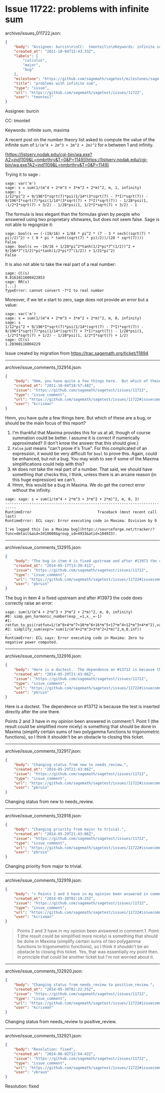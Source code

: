 # Issue 11722: problems with infinite sum

archive/issues_011722.json:
```json
{
    "body": "Assignee: burcin\n\nCC:  tmonteil\n\nKeywords: infinite sum, maxima\n\nA recent post on the number theory list asked to compute the value of the infinite sum of `1/(m^4 + 2m^3 + 3m^2 + 2m)^2` for `m` between 1 and infinity.\n\n[https://listserv.nodak.edu/cgi-bin/wa.exe?A2=ind1109&L=nmbrthry&T=0&P=1149](https://listserv.nodak.edu/cgi-bin/wa.exe?A2=ind1109&L=nmbrthry&T=0&P=1149)\n\nTrying it to sage : \n\n```\nsage: var('m')\nsage: s = sum(1/(m^4 + 2*m^3 + 3*m^2 + 2*m)^2, m, 1, infinity)\nsage: s                                                       \n1/12*pi^2 + 9/196*I*sqrt(7)*psi(1/14*(3*sqrt(7) - 7*I)*sqrt(7)) - \n9/196*I*sqrt(7)*psi(1/14*(3*sqrt(7) + 7*I)*sqrt(7)) - 1/28*psi(1, \n-1/2*I*sqrt(7) + 3/2) - 1/28*psi(1, 1/2*I*sqrt(7) + 3/2) - 1\n```\n\n\nThe formula is less elegant than the formulas given by people who answered using two proprietary sfotwares, but does not seem false. Sage is not able to regognize it:\n\n```\nsage: bool(s == (-(19/16) + 1/84 * pi^2 * (7 - 3 * sech((sqrt(7) * \npi)/2)^2) + ( 9 * pi * tanh((sqrt(7) * pi)/2))/(28 * sqrt(7))))\nFalse\nsage: bool(s == -19/16 + 1/28*pi^2*tanh(1/2*pi*7^(1/2))^2 + \n9/196*7^(1/2)*pi*tanh(1/2*pi*7^(1/2)) + 1/21*pi^2)\nFalse\n```\n\n\n\nIt is also not able to take the real part of a real number:\n\n```\nsage: CC(s)\n0.0161011600422853\nsage: RR(s)\n[...]\nTypeError: cannot convert -7*I to real number\n```\n\n\nMoreover, if we let `m` start to zero, sage does not provide an error but a value: \n\n```\nsage: var('m')\nsage: s = sum(1/(m^4 + 2*m^3 + 3*m^2 + 2*m)^2, m, 0, infinity)\nsage: s\n1/12*pi^2 + 9/196*I*sqrt(7)*psi(1/14*(sqrt(7) - 7*I)*sqrt(7)) - \n9/196*I*sqrt(7)*psi(1/14*(sqrt(7) + 7*I)*sqrt(7)) - 1/28*psi(1, \n-1/2*I*sqrt(7) + 1/2) - 1/28*psi(1, 1/2*I*sqrt(7) + 1/2)\nsage: CC(s)\n1.20360116004229\n```\n\n\n\nIssue created by migration from https://trac.sagemath.org/ticket/11894\n\n",
    "created_at": "2011-10-04T15:43:33Z",
    "labels": [
        "calculus",
        "major",
        "bug"
    ],
    "milestone": "https://github.com/sagemath/sagetest/milestones/sage-6.3",
    "title": "problems with infinite sum",
    "type": "issue",
    "url": "https://github.com/sagemath/sagetest/issues/11722",
    "user": "tmonteil"
}
```
Assignee: burcin

CC:  tmonteil

Keywords: infinite sum, maxima

A recent post on the number theory list asked to compute the value of the infinite sum of `1/(m^4 + 2m^3 + 3m^2 + 2m)^2` for `m` between 1 and infinity.

[https://listserv.nodak.edu/cgi-bin/wa.exe?A2=ind1109&L=nmbrthry&T=0&P=1149](https://listserv.nodak.edu/cgi-bin/wa.exe?A2=ind1109&L=nmbrthry&T=0&P=1149)

Trying it to sage : 

```
sage: var('m')
sage: s = sum(1/(m^4 + 2*m^3 + 3*m^2 + 2*m)^2, m, 1, infinity)
sage: s                                                       
1/12*pi^2 + 9/196*I*sqrt(7)*psi(1/14*(3*sqrt(7) - 7*I)*sqrt(7)) - 
9/196*I*sqrt(7)*psi(1/14*(3*sqrt(7) + 7*I)*sqrt(7)) - 1/28*psi(1, 
-1/2*I*sqrt(7) + 3/2) - 1/28*psi(1, 1/2*I*sqrt(7) + 3/2) - 1
```


The formula is less elegant than the formulas given by people who answered using two proprietary sfotwares, but does not seem false. Sage is not able to regognize it:

```
sage: bool(s == (-(19/16) + 1/84 * pi^2 * (7 - 3 * sech((sqrt(7) * 
pi)/2)^2) + ( 9 * pi * tanh((sqrt(7) * pi)/2))/(28 * sqrt(7))))
False
sage: bool(s == -19/16 + 1/28*pi^2*tanh(1/2*pi*7^(1/2))^2 + 
9/196*7^(1/2)*pi*tanh(1/2*pi*7^(1/2)) + 1/21*pi^2)
False
```



It is also not able to take the real part of a real number:

```
sage: CC(s)
0.0161011600422853
sage: RR(s)
[...]
TypeError: cannot convert -7*I to real number
```


Moreover, if we let `m` start to zero, sage does not provide an error but a value: 

```
sage: var('m')
sage: s = sum(1/(m^4 + 2*m^3 + 3*m^2 + 2*m)^2, m, 0, infinity)
sage: s
1/12*pi^2 + 9/196*I*sqrt(7)*psi(1/14*(sqrt(7) - 7*I)*sqrt(7)) - 
9/196*I*sqrt(7)*psi(1/14*(sqrt(7) + 7*I)*sqrt(7)) - 1/28*psi(1, 
-1/2*I*sqrt(7) + 1/2) - 1/28*psi(1, 1/2*I*sqrt(7) + 1/2)
sage: CC(s)
1.20360116004229
```



Issue created by migration from https://trac.sagemath.org/ticket/11894





---

archive/issue_comments_132914.json:
```json
{
    "body": "Hmm, you have quite a few things here.  But which of these are a bug, or should be the main focus of this report?\n1. I'm thankful that Maxima provides this for us at all, though of course summation could be better.  I assume it is correct if numerically approximated?  (I don't know the answer that this should give.)\n2. `False` just means \"can't prove it's True\".  For this complicated of an expression, it would be very difficult for `bool` to prove this.  Again, could be enhanced, but not a bug.  You may wish to see if some of the Maxima simplifications could help with this?\n3. `RR` does not take the real part of a number.  That said, we should have something that checks this, I think, unless there is an arcane reason (in this huge expression) we can't.\n4. Hmm, this would be a bug in Maxima.  We do get the correct error without the infinity.\n\n```\nsage: sage: s = sum(1/(m^4 + 2*m^3 + 3*m^2 + 2*m)^2, m, 0, 3)\n---------------------------------------------------------------------------\nRuntimeError                              Traceback (most recent call last)\nRuntimeError: ECL says: Error executing code in Maxima: Division by 0\n```\n\n    I've logged this [as a Maxima bug](https://sourceforge.net/tracker/?func=detail&aid=3418608&group_id=4933&atid=104933).",
    "created_at": "2011-10-04T18:57:48Z",
    "issue": "https://github.com/sagemath/sagetest/issues/11722",
    "type": "issue_comment",
    "url": "https://github.com/sagemath/sagetest/issues/11722#issuecomment-132914",
    "user": "kcrisman"
}
```

Hmm, you have quite a few things here.  But which of these are a bug, or should be the main focus of this report?
1. I'm thankful that Maxima provides this for us at all, though of course summation could be better.  I assume it is correct if numerically approximated?  (I don't know the answer that this should give.)
2. `False` just means "can't prove it's True".  For this complicated of an expression, it would be very difficult for `bool` to prove this.  Again, could be enhanced, but not a bug.  You may wish to see if some of the Maxima simplifications could help with this?
3. `RR` does not take the real part of a number.  That said, we should have something that checks this, I think, unless there is an arcane reason (in this huge expression) we can't.
4. Hmm, this would be a bug in Maxima.  We do get the correct error without the infinity.

```
sage: sage: s = sum(1/(m^4 + 2*m^3 + 3*m^2 + 2*m)^2, m, 0, 3)
---------------------------------------------------------------------------
RuntimeError                              Traceback (most recent call last)
RuntimeError: ECL says: Error executing code in Maxima: Division by 0
```

    I've logged this [as a Maxima bug](https://sourceforge.net/tracker/?func=detail&aid=3418608&group_id=4933&atid=104933).



---

archive/issue_comments_132915.json:
```json
{
    "body": "The bug in item 4 is fixed upstream and after #13973 the code does correctly raise an error:\n\n```\nsage: sum(1/(m^4 + 2*m^3 + 3*m^2 + 2*m)^2, m, 0, infinity)\n#0: simp_gen_harmonic_number(exp__=1,x__=-1)\n#1: ratfun_to_psi(ratfun=1/(m^8+4*m^7+10*m^6+16*m^5+17*m^4+12*m^3+4*m^2),var=m,lo=0,hi=inf)\n#2: simplify_sum(expr='sum(1/(m^4+2*m^3+3*m^2+2*m)^2,m,0,inf))\n...\nRuntimeError: ECL says: Error executing code in Maxima: Zero to negative power computed.\n```\n",
    "created_at": "2014-05-17T13:39:41Z",
    "issue": "https://github.com/sagemath/sagetest/issues/11722",
    "type": "issue_comment",
    "url": "https://github.com/sagemath/sagetest/issues/11722#issuecomment-132915",
    "user": "pbruin"
}
```

The bug in item 4 is fixed upstream and after #13973 the code does correctly raise an error:

```
sage: sum(1/(m^4 + 2*m^3 + 3*m^2 + 2*m)^2, m, 0, infinity)
#0: simp_gen_harmonic_number(exp__=1,x__=-1)
#1: ratfun_to_psi(ratfun=1/(m^8+4*m^7+10*m^6+16*m^5+17*m^4+12*m^3+4*m^2),var=m,lo=0,hi=inf)
#2: simplify_sum(expr='sum(1/(m^4+2*m^3+3*m^2+2*m)^2,m,0,inf))
...
RuntimeError: ECL says: Error executing code in Maxima: Zero to negative power computed.
```




---

archive/issue_comments_132916.json:
```json
{
    "body": "Here is a doctest.  The dependence on #13712 is because the test is inserted directly after the one there.\n\nPoints 2 and 3 have in my opinion been answered in comment:1.  Point 1 (the result could be simplified more nicely) is something that should be done in Maxima (simplify certain sums of two polygamma functions to trigonometric functions), so I think it shouldn't be an obstacle to closing this ticket.",
    "created_at": "2014-05-29T21:43:06Z",
    "issue": "https://github.com/sagemath/sagetest/issues/11722",
    "type": "issue_comment",
    "url": "https://github.com/sagemath/sagetest/issues/11722#issuecomment-132916",
    "user": "pbruin"
}
```

Here is a doctest.  The dependence on #13712 is because the test is inserted directly after the one there.

Points 2 and 3 have in my opinion been answered in comment:1.  Point 1 (the result could be simplified more nicely) is something that should be done in Maxima (simplify certain sums of two polygamma functions to trigonometric functions), so I think it shouldn't be an obstacle to closing this ticket.



---

archive/issue_comments_132917.json:
```json
{
    "body": "Changing status from new to needs_review.",
    "created_at": "2014-05-29T21:43:06Z",
    "issue": "https://github.com/sagemath/sagetest/issues/11722",
    "type": "issue_comment",
    "url": "https://github.com/sagemath/sagetest/issues/11722#issuecomment-132917",
    "user": "pbruin"
}
```

Changing status from new to needs_review.



---

archive/issue_comments_132918.json:
```json
{
    "body": "Changing priority from major to trivial.",
    "created_at": "2014-05-29T21:43:06Z",
    "issue": "https://github.com/sagemath/sagetest/issues/11722",
    "type": "issue_comment",
    "url": "https://github.com/sagemath/sagetest/issues/11722#issuecomment-132918",
    "user": "pbruin"
}
```

Changing priority from major to trivial.



---

archive/issue_comments_132919.json:
```json
{
    "body": "> Points 2 and 3 have in my opinion been answered in comment:1.  Point 1 (the result could be simplified more nicely) is something that should be done in Maxima (simplify certain sums of two polygamma functions to trigonometric functions), so I think it shouldn't be an obstacle to closing this ticket.\nYes, that was essentially my point then.  In principle that could be another ticket but I'm not worried about it.",
    "created_at": "2014-05-30T02:19:25Z",
    "issue": "https://github.com/sagemath/sagetest/issues/11722",
    "type": "issue_comment",
    "url": "https://github.com/sagemath/sagetest/issues/11722#issuecomment-132919",
    "user": "kcrisman"
}
```

> Points 2 and 3 have in my opinion been answered in comment:1.  Point 1 (the result could be simplified more nicely) is something that should be done in Maxima (simplify certain sums of two polygamma functions to trigonometric functions), so I think it shouldn't be an obstacle to closing this ticket.
Yes, that was essentially my point then.  In principle that could be another ticket but I'm not worried about it.



---

archive/issue_comments_132920.json:
```json
{
    "body": "Changing status from needs_review to positive_review.",
    "created_at": "2014-05-30T02:22:25Z",
    "issue": "https://github.com/sagemath/sagetest/issues/11722",
    "type": "issue_comment",
    "url": "https://github.com/sagemath/sagetest/issues/11722#issuecomment-132920",
    "user": "kcrisman"
}
```

Changing status from needs_review to positive_review.



---

archive/issue_comments_132921.json:
```json
{
    "body": "Resolution: fixed",
    "created_at": "2014-06-02T12:54:42Z",
    "issue": "https://github.com/sagemath/sagetest/issues/11722",
    "type": "issue_comment",
    "url": "https://github.com/sagemath/sagetest/issues/11722#issuecomment-132921",
    "user": "vbraun"
}
```

Resolution: fixed
